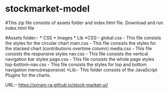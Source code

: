 # stockmarket-model

#This zip file consists of assets folder and index.html file. Download and run index.html file

#Assets folder:- 
	* CSS
	* Images
	* Lib
*CSS:-
	global.css 	   - This file consists the styles for the circular chart
	main.css   	   - This file consists the styles for the stacked chart (contributions overtime column)
	media.css  	   - This file consists the responsive styles
	nav.css	   	   - This file consists the vertical navigation bar styles
	page.css   	   - This file consists the whole page styles
	top-bottom-nav.css - This file consists the styles for top and bottom navigation menu(responsive)
*Lib:-
	This folder consists of the JavaScript Plugins for the charts.

URL:- https://sriram-ra.github.io/stock-market-ui/ 		
